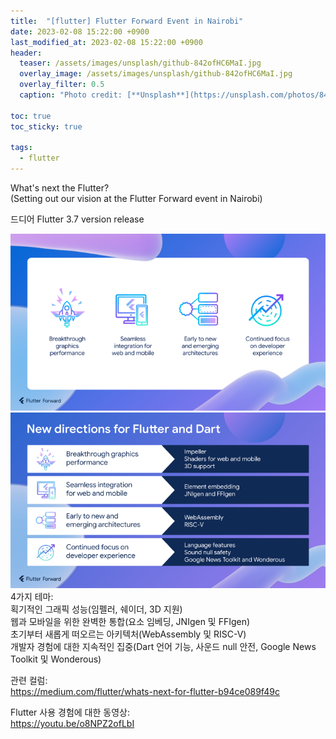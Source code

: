 ```yaml
---
title:  "[flutter] Flutter Forward Event in Nairobi"
date: 2023-02-08 15:22:00 +0900
last_modified_at: 2023-02-08 15:22:00 +0900
header:
  teaser: /assets/images/unsplash/github-842ofHC6MaI.jpg
  overlay_image: /assets/images/unsplash/github-842ofHC6MaI.jpg
  overlay_filter: 0.5
  caption: "Photo credit: [**Unsplash**](https://unsplash.com/photos/842ofHC6MaI)"

toc: true
toc_sticky: true

tags:
  - flutter
---
```


What's next the Flutter?  
(Setting out our vision at the Flutter Forward event in Nairobi)  
  
드디어 Flutter 3.7 version release  

![flutterforward1](/assets/images/flutterforward01.png)  
![flutterforward2](/assets/images/flutterforward02.png)  
4가지 테마:  
획기적인 그래픽 성능(임펠러, 쉐이더, 3D 지원)  
웹과 모바일을 위한 완벽한 통합(요소 임베딩, JNIgen 및 FFIgen)  
초기부터 새롭게 떠오르는 아키텍처(WebAssembly 및 RISC-V)  
개발자 경험에 대한 지속적인 집중(Dart 언어 기능, 사운드 null 안전, Google News Toolkit 및 Wonderous)   
  
관련 컬럼:  
https://medium.com/flutter/whats-next-for-flutter-b94ce089f49c  
  
Flutter 사용 경험에 대한 동영상:  
https://youtu.be/o8NPZ2ofLbI
  